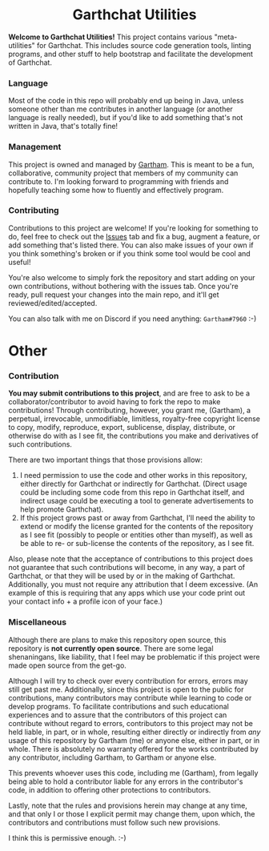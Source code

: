 <h1 align=center>Garthchat Utilities</h1>

**Welcome to Garthchat Utilities!** This project contains various "meta-utilities" for Garthchat. This includes source code generation tools, linting programs, and other stuff to help bootstrap and facilitate the development of Garthchat.

### Language
Most of the code in this repo will probably end up being in Java, unless someone other than me contributes in another language (or another language is really needed), but if you'd like to add something that's not written in Java, that's totally fine!

### Management
This project is owned and managed by [Gartham](https://github.com/Gartham). This is meant to be a fun, collaborative, community project that members of my community can contribute to. I'm looking forward to programming with friends and hopefully teaching some how to fluently and effectively program.

### Contributing
Contributions to this project are welcome! If you're looking for something to do, feel free to check out the [Issues](https://github.com/Gartham/garthchat-utilities/issues) tab and fix a bug, augment a feature, or add something that's listed there. You can also make issues of your own if you think something's broken or if you think some tool would be cool and useful!

You're also welcome to simply fork the repository and start adding on your own contributions, without bothering with the issues tab. Once you're ready, pull request your changes into the main repo, and it'll get reviewed/edited/accepted.

You can also talk with me on Discord if you need anything: `Gartham#7960` :-)

# Other
### Contribution
**You may submit contributions to this project**, and are free to ask to be a collaborator/contributor to avoid having to fork the repo to make contributions! Through contributing, however, you grant me, (Gartham), a perpetual, irrevocable, unmodifiable, limitless, royalty-free copyright license to copy, modify, reproduce, export, sublicense, display, distribute, or otherwise do with as I see fit, the contributions you make and derivatives of such contributions.

There are two important things that those provisions allow:
 1. I need permission to use the code and other works in this repository, either directly for Garthchat or indirectly for Garthchat. (Direct usage could be including some code from this repo in Garthchat itself, and indirect usage could be executing a tool to generate advertisements to help promote Garthchat).
 2. If this project grows past or away from Garthchat, I'll need the ability to extend or modify the license granted for the contents of the repository as I see fit (possibly to people or entities other than myself), as well as be able to re- or sub-license  the contents of the repository, as I see fit.

Also, please note that the acceptance of contributions to this project does not guarantee that such contributions will become, in any way, a part of Garthchat, or that they will be used by or in the making of Garthchat. Additionally, you must not require any attribution that I deem excessive. (An example of this is requiring that any apps which use your code print out your contact info + a profile icon of your face.)

### Miscellaneous
Although there are plans to make this repository open source, this repository is **not currently open source**. There are some legal shenaningans, like liability, that I feel may be problematic if this project were made open source from the get-go.

Although I will try to check over every contribution for errors, errors may still get past me. Additionally, since this project is open to the public for contributions, many contributors may contribute while learning to code or develop programs. To facilitate contributions and such educational experiences and to assure that the contributors of this project can contribute without regard to errors, contributors to this project may not be held liable, in part, or in whole, resulting either directly or indirectly from *any* usage of this repository by Gartham (me) or anyone else, either in part, or in whole. There is absolutely no warranty offered for the works contributed by any contributor, including Gartham, to Gartham or anyone else.

This prevents whoever uses this code, including me (Gartham), from legally being able to hold a contributor liable for any errors in the contributor's code, in addition to offering other protections to contributors.

Lastly, note that the rules and provisions herein may change at any time, and that only I or those I explicit permit may change them, upon which, the contributors and contributions must follow such new provisions.

I think this is permissive enough. :-)
